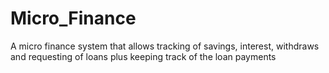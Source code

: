 # Micro_Finance
A micro finance system that allows tracking of savings, interest, withdraws and requesting of loans plus keeping track of the loan payments
